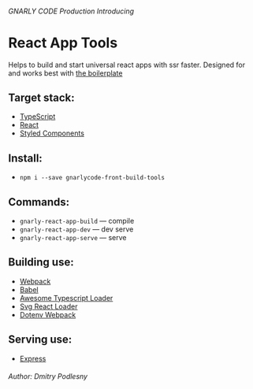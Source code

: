 ###### _GNARLY CODE Production_ Introducing

# React App Tools

Helps to build and start universal react apps with ssr faster. Designed for and works best with [the boilerplate](https://github.com/gnarlycode/gc-boiler-react-redux)

## Target stack:

* [TypeScript](https://www.typescriptlang.org)
* [React](https://reactjs.org/)
* [Styled Components](https://www.styled-components.com/)

## Install:

* `npm i --save gnarlycode-front-build-tools`

## Commands:

* `gnarly-react-app-build` — compile
* `gnarly-react-app-dev` — dev serve
* `gnarly-react-app-serve` — serve

## Building use:

* [Webpack](https://webpack.js.org/)
* [Babel](https://babeljs.io/)
* [Awesome Typescript Loader](https://github.com/s-panferov/awesome-typescript-loader)
* [Svg React Loader](https://github.com/jhamlet/svg-react-loader)
* [Dotenv Webpack](https://github.com/mrsteele/dotenv-webpack)

## Serving use:

* [Express](https://expressjs.com/)

###### Author: Dmitry Podlesny
